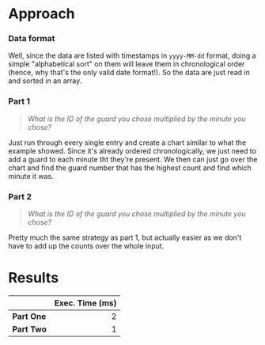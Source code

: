 # Approach
### Data format
Well, since the data are listed with timestamps in `yyyy-MM-dd` format, doing a simple "alphabetical sort" on them
will leave them in chronological order (hence, why that's the only valid date format!). So the data are just
read in and sorted in an array.

### Part 1
> _What is the ID of the guard you chose multiplied by the minute you chose?_

Just run through every single entry and create a chart similar to what the example showed. Since it's already ordered chronologically,
we just need to add a guard to each minute tht they're present. We then can just go over the chart and find the guard number
that has the highest count and find which minute it was.

### Part 2
> _What is the ID of the guard you chose multiplied by the minute you chose?_

Pretty much the same strategy as part 1, but actually easier as we don't have to add up the counts over the whole input.

# Results

|              | Exec. Time (ms) |
|--------------|----------------:|
| **Part One** |               2 |
| **Part Two** |               1 |
